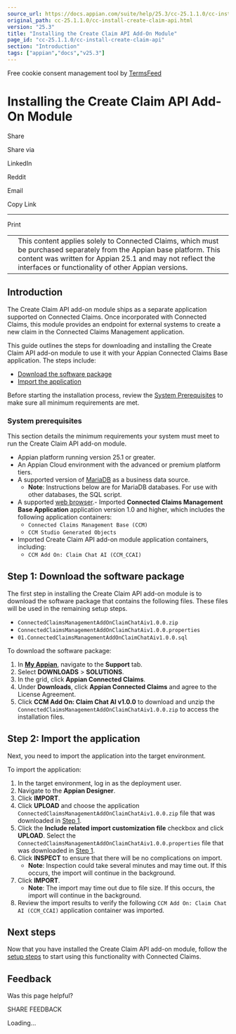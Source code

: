 ```yaml
---
source_url: https://docs.appian.com/suite/help/25.3/cc-25.1.1.0/cc-install-create-claim-api.html
original_path: cc-25.1.1.0/cc-install-create-claim-api.html
version: "25.3"
title: "Installing the Create Claim API Add-On Module"
page_id: "cc-25.1.1.0/cc-install-create-claim-api"
section: "Introduction"
tags: ["appian","docs","v25.3"]
---
```



Free cookie consent management tool by [TermsFeed](https://www.termsfeed.com/)

# Installing the Create Claim API Add-On Module

Share

Share via

LinkedIn

Reddit

Email

Copy Link

* * *

Print

<table><tbody><tr><td><i class="fa fa-check-square-o" aria-hidden="true"></i></td><td>This content applies solely to Connected Claims, which must be purchased separately from the Appian base platform. This content was written for Appian 25.1 and may not reflect the interfaces or functionality of other Appian versions.</td></tr></tbody></table>

## Introduction

The Create Claim API add-on module ships as a separate application supported on Connected Claims. Once incorporated with Connected Claims, this module provides an endpoint for external systems to create a new claim in the Connected Claims Management application.

This guide outlines the steps for downloading and installing the Create Claim API add-on module to use it with your Appian Connected Claims Base application. The steps include:

-   [Download the software package](#step-1-download-the-software-package)
-   [Import the application](#step-2-import-the-application)

Before starting the installation process, review the [System Prerequisites](#system-prerequisites) to make sure all minimum requirements are met.

### System prerequisites

This section details the minimum requirements your system must meet to run the Create Claim API add-on module.

-   Appian platform running version 25.1 or greater.
-   An Appian Cloud environment with the advanced or premium platform tiers.
-   A supported version of [MariaDB](../System_Requirements.html#databases) as a business data source.
    -   **Note**: Instructions below are for MariaDB databases. For use with other databases, the SQL script.
-   A supported [web browser](../System_Requirements.html#web-browsers).- Imported **Connected Claims Management Base Application** application version 1.0 and higher, which includes the following application containers:
    -   `Connected Claims Management Base (CCM)`
    -   `CCM Studio Generated Objects`
-   Imported Create Claim API add-on module application containers, including:
    -   `CCM Add On: Claim Chat AI (CCM_CCAI)`

## Step 1: Download the software package

The first step in installing the Create Claim API add-on module is to download the software package that contains the following files. These files will be used in the remaining setup steps.

-   `ConnectedClaimsManagementAddOnClaimChatAiv1.0.0.zip`
-   `ConnectedClaimsManagementAddOnClaimChatAiv1.0.0.properties`
-   `01.ConnectedClaimsManagementAddOnClaimChatAiv1.0.0.sql`

To download the software package:

1.  In **[My Appian](https://forum.appian.com/suite/sites/myappian/page/support)**, navigate to the **Support** tab.
2.  Select **DOWNLOADS** > **SOLUTIONS**.
3.  In the grid, click **Appian Connected Claims**.
4.  Under **Downloads**, click **Appian Connected Claims** and agree to the License Agreement.
5.  Click **CCM Add On: Claim Chat AI v1.0.0** to download and unzip the `ConnectedClaimsManagementAddOnClaimChatAiv1.0.0.zip` to access the installation files.

## Step 2: Import the application

Next, you need to import the application into the target environment.

To import the application:

1.  In the target environment, log in as the deployment user.
2.  Navigate to the **Appian Designer**.
3.  Click **IMPORT**.
4.  Click **UPLOAD** and choose the application `ConnectedClaimsManagementAddOnClaimChatAiv1.0.0.zip` file that was downloaded in [Step 1](#step-1-download-the-software-package).
5.  Click the **Include related import customization file** checkbox and click **UPLOAD**. Select the `ConnectedClaimsManagementAddOnClaimChatAiv1.0.0.properties` file that was downloaded in [Step 1](#step-1-download-the-software-package).
6.  Click **INSPECT** to ensure that there will be no complications on import.
    -   **Note**: Inspection could take several minutes and may time out. If this occurs, the import will continue in the background.
7.  Click **IMPORT**.
    -   **Note**: The import may time out due to file size. If this occurs, the import will continue in the background.
8.  Review the import results to verify the following `CCM Add On: Claim Chat AI (CCM_CCAI)` application container was imported.

## Next steps

Now that you have installed the Create Claim API add-on module, follow the [setup steps](cc-setup-create-claim-via-api.html) to start using this functionality with Connected Claims.

## Feedback

Was this page helpful?

SHARE FEEDBACK

Loading...
